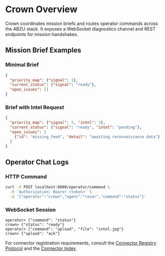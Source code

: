 # Crown Overview

Crown coordinates mission briefs and routes operator commands across the ABZU stack. It exposes a WebSocket diagnostics channel and REST endpoints for mission handshakes.

## Mission Brief Examples

### Minimal Brief

```json
{
  "priority_map": {"signal": 1},
  "current_status": {"signal": "ready"},
  "open_issues": []
}
```

### Brief with Intel Request

```json
{
  "priority_map": {"signal": 2, "intel": 3},
  "current_status": {"signal": "ready", "intel": "pending"},
  "open_issues": [
    {"id": "missing_feed", "detail": "awaiting reconnaissance data"}
  ]
}
```

## Operator Chat Logs

### HTTP Command

```bash
curl -X POST localhost:8000/operator/command \
  -H 'Authorization: Bearer <token>' \
  -d '{"operator":"crown","agent":"razar","command":"status"}'
```

### WebSocket Session

```
operator> {"command": "status"}
crown> {"status": "ready"}
operator> {"command": "upload", "file": "intel.jpg"}
crown> {"upload": "ack"}
```

For connector registration requirements, consult the [Connector Registry Protocol](The_Absolute_Protocol.md#connector-registry-protocol) and the [Connector Index](connectors/CONNECTOR_INDEX.md).
